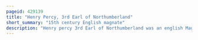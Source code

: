 ```yaml
---
pageid: 429139
title: "Henry Percy, 3rd Earl of Northumberland"
short_summary: "15th century English magnate"
description: "Henry percy 3rd Earl of Northumberland was an english Magnate."
---
```

